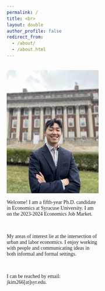 ```yaml
---
permalink: /
title: <br>
layout: double
author_profile: false
redirect_from: 
  - /about/
  - /about.html
---
```

<body>
<br>

 
<div class="container" style="max-width:100%">
<div class="image" style="max-width:50%">
<img src="images/profile_maxwell.jpg">
</div>
<div class="text" style="max-width:50%">
<p style="font-family:verdana">Welcome! I am a fifth-year Ph.D. candidate in Economics at Syracuse University. I am on the 2023-2024 Economics Job Market.</p>  

<br>


<p style="font-family:verdana">My areas of interest lie at the intersection of urban and labor economics. I enjoy working with people and communicating ideas in both informal and formal settings.</p>

<br>

<p style="font-family:verdana">I can be reached by email: jkim266[at]syr.edu.</p>

</div>
</div>
 



</body>
